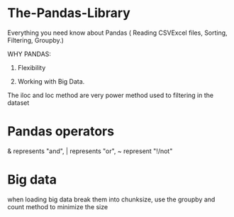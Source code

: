# The-Pandas-Library
Everything you need know about Pandas ( Reading CSVExcel files, Sorting, Filtering, Groupby.) 

WHY PANDAS:

1. Flexibility

2. Working with Big Data.

The iloc and loc method are very power method used to filtering in the dataset

# Pandas operators
& represents "and",
| represents "or",
~ represent  "!/not"

# Big data

when loading big data break them into chunksize, use the groupby and count method to minimize the size
